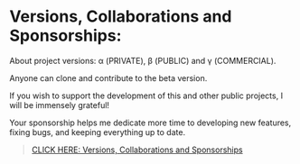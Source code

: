# Versions, Collaborations and Sponsorships:
 About project versions: α (PRIVATE), β (PUBLIC) and γ (COMMERCIAL).

 Anyone can clone and contribute to the beta version.

 If you wish to support the development of this and other public projects, I will be immensely grateful!
 
 Your sponsorship helps me dedicate more time to developing new features, fixing bugs, and keeping everything up to date.

> <a href="https://murilokrominski.github.io/Collaborations-Sponsorships-Versions/en-us.html">CLICK HERE: Versions, Collaborations and Sponsorships</a><br>

<!-- @MuriloKrominski #MuriloKrominski
-->